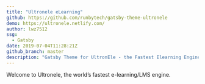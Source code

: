 ```yaml
---
title: "Ultronele eLearning"
github: https://github.com/runbytech/gatsby-theme-ultronele
demo: https://ultronele.netlify.com/
author: lwz7512
ssg:
  - Gatsby
date: 2019-07-04T11:28:21Z
github_branch: master
description: "Gatsby Theme for UltronEle - the Fastest Elearning Engine in the world"
---
```


Welcome to Ultronele, the world’s fastest e-learning/LMS engine.
